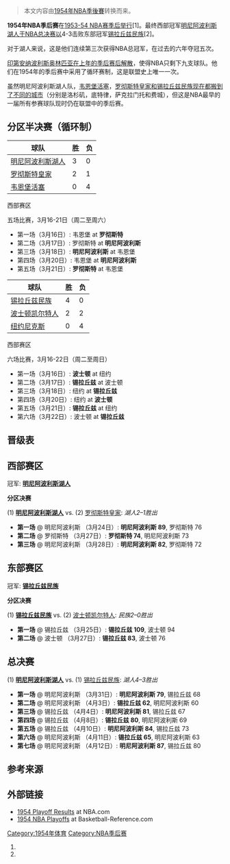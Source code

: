 > 本文内容由[1954年NBA季後賽](https://zh.wikipedia.org/wiki/1954年NBA季後賽)转换而来。


**1954年NBA季后赛**在[1953-54 NBA赛季后举行](../Page/1953-54_NBA赛季.md "wikilink")\[1\]。最终西部冠军[明尼阿波利斯湖人于NBA总决赛以](https://zh.wikipedia.org/wiki/明尼阿波利斯湖人 "wikilink")4-3击败东部冠军[锡拉丘兹民族](https://zh.wikipedia.org/wiki/锡拉丘兹民族 "wikilink")\[2\]。

对于湖人来说，这是他们连续第三次获得NBA总冠军，在过去的六年夺冠五次。

[印第安纳波利斯奥林匹亚在](https://zh.wikipedia.org/wiki/印第安纳波利斯奥林匹亚 "wikilink")[上年的季后赛后解散](https://zh.wikipedia.org/wiki/1953年NBA季后赛 "wikilink")，使得NBA只剩下九支球队。他们在1954年的季后赛中采用了循环赛制，这是联盟史上唯一一次。

虽然明尼阿波利斯湖人队，[韦恩堡活塞](https://zh.wikipedia.org/wiki/韦恩堡活塞 "wikilink")，[罗彻斯特皇家和](https://zh.wikipedia.org/wiki/罗彻斯特皇家 "wikilink")[锡拉丘兹民族现在都搬到了不同的城市](https://zh.wikipedia.org/wiki/锡拉丘兹民族 "wikilink")（分别是洛杉矶，底特律，萨克拉门托和费城），但这是NBA最早的一届所有参赛球队现时仍在联盟中的季后赛。

## 分区半决赛（循环制）

| 球队                                                            | 胜 | 负 |
| ------------------------------------------------------------- | - | - |
| [明尼阿波利斯湖人](https://zh.wikipedia.org/wiki/明尼阿波利斯湖人 "wikilink") | 3 | 0 |
| [罗彻斯特皇家](https://zh.wikipedia.org/wiki/罗彻斯特皇家 "wikilink")     | 2 | 1 |
| [韦恩堡活塞](https://zh.wikipedia.org/wiki/韦恩堡活塞 "wikilink")       | 0 | 4 |

西部赛区

五场比赛，3月16-21日（周二至周六）

  - 第一场（3月16日）: 韦恩堡 at **罗彻斯特**
  - 第二场（3月17日）: 罗彻斯特 at **明尼阿波利斯**
  - 第三场（3月18日）: **明尼阿波利斯** at 韦恩堡
  - 第四场（3月20日）: 韦恩堡 at **明尼阿波利斯**
  - 第五场（3月21日）: **罗彻斯特** at 韦恩堡

| 球队                                                        | 胜 | 负 |
| --------------------------------------------------------- | - | - |
| [锡拉丘兹民族](https://zh.wikipedia.org/wiki/锡拉丘兹民族 "wikilink") | 4 | 0 |
| [波士顿凯尔特人](../Page/波士顿凯尔特人.md "wikilink")                  | 2 | 2 |
| [纽约尼克斯](https://zh.wikipedia.org/wiki/纽约尼克斯 "wikilink")   | 0 | 4 |

西部赛区

六场比赛，3月16-22日（周二至周日）

  - 第一场（3月16日）: **波士顿** at 纽约
  - 第二场（3月17日）: **锡拉丘兹** at 波士顿
  - 第三场（3月18日）: 纽约 at **锡拉丘兹**
  - 第四场（3月20日）: 纽约 at **波士顿**
  - 第五场（3月21日）: **锡拉丘兹** at 纽约
  - 第六场（3月22日）: 波士顿 at **锡拉丘兹**

## 晋级表

## 西部赛区

冠军: **[明尼阿波利斯湖人](https://zh.wikipedia.org/wiki/明尼阿波利斯湖人 "wikilink")**

**分区决赛**

(1) **[明尼阿波利斯湖人](https://zh.wikipedia.org/wiki/明尼阿波利斯湖人 "wikilink")** vs. (2) [罗彻斯特皇家](https://zh.wikipedia.org/wiki/罗彻斯特皇家 "wikilink"): *湖人2–1胜出*

  - **第一场** @ 明尼阿波利斯 （3月24日）: **明尼阿波利斯 89**, 罗彻斯特 76
  - **第二场** @ 罗彻斯特 （3月27日）: **罗彻斯特 74**, 明尼阿波利斯 73
  - **第三场** @ 明尼阿波利斯 （3月28日）: **明尼阿波利斯 82**, 罗彻斯特 72

## 东部赛区

冠军: **[锡拉丘兹民族](https://zh.wikipedia.org/wiki/锡拉丘兹民族 "wikilink")**

**分区决赛**

(1) **[锡拉丘兹民族](https://zh.wikipedia.org/wiki/锡拉丘兹民族 "wikilink")** vs. (2) [波士顿凯尔特人](../Page/波士顿凯尔特人.md "wikilink"): *民族2–0胜出*

  - **第一场** @ 锡拉丘兹 （3月25日）: **锡拉丘兹 109**, 波士顿 94
  - **第二场** @ 波士顿 （3月27日）: **锡拉丘兹 83**, 波士顿 76

## 总决赛

(1) **[明尼阿波利斯湖人](https://zh.wikipedia.org/wiki/明尼阿波利斯湖人 "wikilink")** vs. (1) [锡拉丘兹民族](https://zh.wikipedia.org/wiki/锡拉丘兹民族 "wikilink"): *湖人4–3胜出*

  - **第一场** @ 明尼阿波利斯 （3月31日）: **明尼阿波利斯 79**, 锡拉丘兹 68
  - **第二场** @ 明尼阿波利斯 （4月3日）: **锡拉丘兹 62**, 明尼阿波利斯 60
  - **第三场** @ 锡拉丘兹 （4月4日）: **明尼阿波利斯 81**, 锡拉丘兹 67
  - **第四场** @ 锡拉丘兹 （4月8日）: **锡拉丘兹 80**, 明尼阿波利斯 69
  - **第五场** @ 锡拉丘兹 （4月10日）: **明尼阿波利斯 84**, 锡拉丘兹 73
  - **第六场** @ 明尼阿波利斯 （4月11日）: **锡拉丘兹 65**, 明尼阿波利斯 63
  - **第七场** @ 明尼阿波利斯 （4月12日）: **明尼阿波利斯 87**, 锡拉丘兹 80

## 参考来源

## 外部链接

  - [1954 Playoff Results](https://web.archive.org/web/20190106064321/http://www.nba.com/history/playoffs/19531954.html) at NBA.com
  - [1954 NBA Playoffs](https://www.basketball-reference.com/playoffs/NBA_1954.html) at Basketball-Reference.com

[Category:1954年体育](https://zh.wikipedia.org/wiki/Category:1954年体育 "wikilink") [Category:NBA季后赛](https://zh.wikipedia.org/wiki/Category:NBA季后赛 "wikilink")

1.
2.